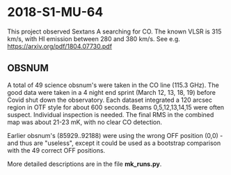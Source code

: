 # 2018-S1-MU-64

This project observed Sextans A searching for CO.   The known VLSR is 315 km/s, with HI emission
between 280 and 380 km/s. See e.g. https://arxiv.org/pdf/1804.07730.pdf

## OBSNUM

A total of 49 science obsnum's were taken in the CO line (115.3 GHz).
The good data were taken in a 4 night end sprint (March 12, 13, 18, 19) before Covid shut down the observatory.
Each dataset integrated a 120 arcsec region in OTF style for about 600 seconds. Beams 0,5,12,13,14,15 were
often suspect. Individual inspection is needed. The final RMS in the combined map was about 21-23 mK, with no
clear CO detection.

Earlier obsnum's  (85929..92188) were using the wrong OFF position (0,0) - and thus are "useless", except
it could be used as a bootstrap comparison with the 49 correct OFF positions.

More detailed descriptions are in the file **mk_runs.py**.

